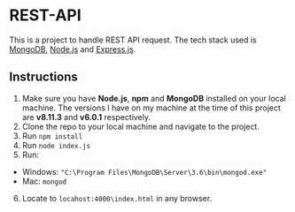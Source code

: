 # REST-API
This is a project to handle REST API request. The tech stack used is [MongoDB](https://docs.mongodb.com/v3.4/administration/install-community/), [Node.js](https://nodejs.org/en/) and [Express.js](https://expressjs.com/).

## Instructions

1. Make sure you have **Node.js**, **npm** and **MongoDB** installed on your local machine. The versions I have on my machine at the time of this project are **v8.11.3** and **v6.0.1** respectively.
2. Clone the repo to your local machine and navigate to the project.
3. Run `npm install`
4. Run `node index.js`
5. Run:
  * Windows: `"C:\Program Files\MongoDB\Server\3.6\bin\mongod.exe"`
  * Mac: `mongod`
6. Locate to `locahost:4000\index.html` in any browser.
